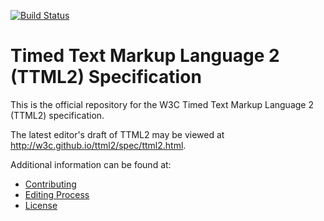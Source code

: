[![Build Status](https://travis-ci.org/w3c/ttml2.svg?branch=master)](https://travis-ci.org/w3c/ttml2)

# Timed Text Markup Language 2 (TTML2) Specification

This is the official repository for the W3C Timed Text Markup Language 2 (TTML2) specification.

The latest editor's draft of TTML2 may be viewed at http://w3c.github.io/ttml2/spec/ttml2.html.

Additional information can be found at:

* [Contributing](CONTRIBUTING.md)
* [Editing Process](EDITING.md)
* [License](LICENSE.md)
